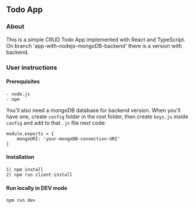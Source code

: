 ## Todo App

### About

This is a simple CRUD Todo App implemented with React and TypeScript.
On branch 'app-with-nodejs-mongoDB-backend' there is a version with backend.

### User instructions

#### Prerequisites

```
- node.js
- npm
```

You'll also need a mongoDB database for backend version.
When you'll have one, create `config` folder in the root folder, then create `keys.js` inside `config` and add to that `.js` file next code:
```
module.exports = {
    mongoURI: 'your-mongoDB-connection-URI'
}
```

#### Installation

```
1) npm install
2) npm run client-install
```

#### Run locally in DEV mode

```
npm run dev
```
